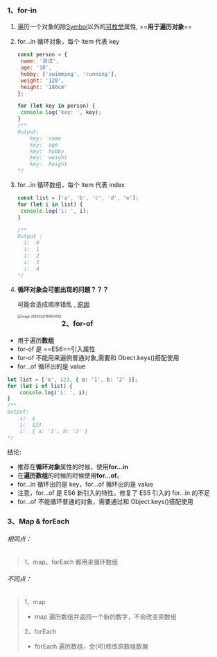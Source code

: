 <!-- @format -->

### 1、for-in

1. 遍历一个对象的除[Symbol](https://developer.mozilla.org/en-US/docs/Web/JavaScript/Reference/Global_Objects/Symbol)以外的[可枚举](https://developer.mozilla.org/zh-CN/docs/Web/JavaScript/Enumerability_and_ownership_of_properties)属性, ==**用于遍历对象**==

2. for...in 循环对象，每个 item 代表 key

   ```js
   const person = {
   	name: '测试',
   	age: '18',
   	hobby: ['swimming', 'running'],
   	weight: '120',
   	height: '180cm'
   };

   for (let key in person) {
   	console.log('key: ', key);
   }
   /**
   Output:
       key:  name
       key:  age
       key:  hobby
       key:  weight
       key:  height
   */
   ```

3. for...in 循环数组，每个 item 代表 index

   ```js
   const list = ['a', 'b', 'c', 'd', 'e'];
   for (let i in list) {
   	console.log('i: ', i);
   }

   /**
   Output :
     i:  0
     i:  1
     i:  2
     i:  3
     i:  4
   */
   ```

4. **循环对象会可能出现的问题？？？**

   可能会造成顺序错乱 , [原因](https://juejin.cn/post/6844903555401252871)

   <img src="https://raw.githubusercontent.com/tengyuanOasis/image/master/202202211608715.png" alt="image-20220221160824552" style="zoom:50%;float:left" />

### 2、for-of

- 用于遍历**数组**
- for-of 是 ==ES6==引入属性
- for-of 不能用来遍例普通对象,需要和 Obect.keys()搭配使用
- for...of 循环出的是 value

```js
let list = ['a', 123, { a: '1', b: '2' }];
for (let i of list) {
	console.log('i: ', i);
}
/**
output: 
	i:  a
	i:  123
	i:  { a: '1', b: '2' }
*/
```

结论:

- 推荐在**循环对象**属性的时候，使用**for...in**
- 在**遍历数组**的时候的时候使用**for...of**。
- for...in 循环出的是 key，for...of 循环出的是 value
- 注意，for...of 是 ES6 新引入的特性。修复了 ES5 引入的 for...in 的不足
- for...of 不能循环普通的对象，需要通过和 Object.keys()搭配使用

### 3、Map & forEach

###### 相同点：

> 1、map、forEach 都用来循环数组

###### 不同点：

> 1、map
>
> - map 遍历数组并返回一个新的数字，不会改变原数组
>
> 2、forEach
>
> - forEach 遍历数组，会(可)修改原数组数据
